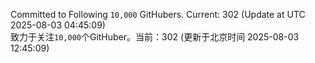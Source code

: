 Committed to Following `10,000` GitHubers. Current: <!-- FOLLOWING_COUNT -->302<!-- FOLLOWING_COUNT --> (Update at UTC <!-- LAST_UPDATED -->2025-08-03 04:45:09<!-- LAST_UPDATED -->)<br>
致力于关注`10,000`个GitHuber。当前：<!-- FOLLOWING_COUNT -->302<!-- FOLLOWING_COUNT --> (更新于北京时间 <!-- LAST_UPDATED_CST -->2025-08-03 12:45:09<!-- LAST_UPDATED_CST -->)
